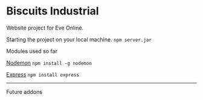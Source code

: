# Biscuits Industrial
Website project for Eve Online.

Starting the project on your local machine.
``npm server.jar``

Modules used so far


[Nodemon](https://www.npmjs.com/package/nodemon)
``npm install -g nodemon``

[Express](https://www.npmjs.com/package/express)
``npm install express``

------------------------------------------------------
Future addons

